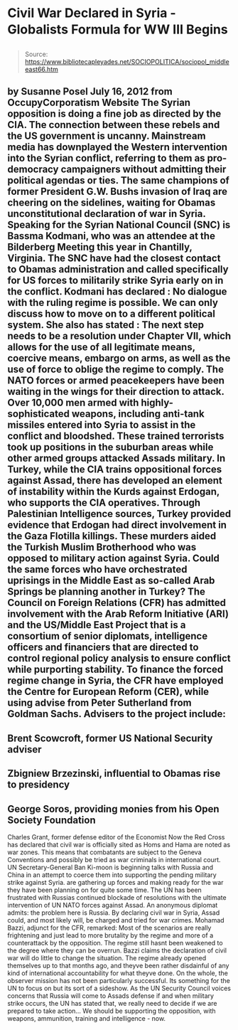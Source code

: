 # Civil War Declared in Syria - Globalists Formula for WW III Begins

> Source: https://www.bibliotecapleyades.net/SOCIOPOLITICA/sociopol_middleeast66.htm

by Susanne Posel
July 16, 2012
from
OccupyCorporatism Website
The Syrian opposition is doing a fine job as
directed by the CIA.
The connection between these rebels and the US
government is uncanny. Mainstream media has downplayed the Western
intervention into the Syrian conflict, referring to them as pro-democracy
campaigners without admitting their political agendas or ties.
The same champions of former President G.W. Bushs invasion of Iraq are
cheering on the sidelines, waiting for Obamas unconstitutional declaration
of war in Syria.
Speaking for the Syrian National Council (SNC) is Bassma Kodmani, who was an
attendee at
the Bilderberg Meeting this year in Chantilly, Virginia. The SNC
have had the closest contact to Obamas administration and called
specifically for US forces to militarily strike Syria early on in the
conflict.
Kodmani has declared :
No dialogue with the ruling regime is possible. We
can only discuss how to move on to a different political system.
She also
has stated :
The next step needs to be a resolution under Chapter VII,
which allows for the use of all legitimate means, coercive means, embargo on
arms, as well as the use of force to oblige the regime to comply.
The NATO forces or armed peacekeepers have been waiting in the wings for
their direction to attack.
Over 10,000 men armed with highly-sophisticated weapons, including
anti-tank missiles entered into Syria to assist in the conflict and
bloodshed. These trained terrorists took up positions in the suburban areas
while other armed groups attacked Assads military.
In Turkey, while the CIA trains oppositional forces against Assad, there has
developed an element of instability within the Kurds against Erdogan, who
supports the CIA operatives.
Through Palestinian Intelligence sources, Turkey provided evidence that
Erdogan had direct involvement in the Gaza Flotilla killings. These murders
aided the Turkish Muslim Brotherhood who was opposed to military action
against Syria.
Could the same forces who have orchestrated uprisings in the Middle East as
so-called Arab Springs be planning another in Turkey?
The Council on Foreign Relations (CFR) has admitted involvement with the Arab Reform Initiative (ARI) and the US/Middle East Project that is a
consortium of senior diplomats, intelligence officers and financiers that
are directed to control regional policy analysis to ensure conflict while
purporting stability.
To finance the forced regime change in Syria, the CFR have employed the
Centre for European Reform (CER), while using advise from Peter Sutherland
from Goldman Sachs.
Advisers to the project include:
-
Brent Scowcroft, former US National Security adviser
-
Zbigniew Brzezinski, influential to Obamas rise to presidency
-
George Soros, providing monies from his Open Society Foundation
-
Charles Grant, former defense editor of the Economist
Now the Red Cross has declared that civil war is officially sited as Homs
and Hama are noted as war zones.
This means that combatants are subject to
the Geneva Conventions and possibly be tried as war criminals in
international court.
UN Secretary-General Ban Ki-moon is beginning talks with Russia and China in
an attempt to coerce them into supporting the pending military strike
against Syria.
are gathering up forces and making
ready for the war they have been planning on for quite some time.
The UN has been frustrated with Russias continued blockade of resolutions
with the ultimate intervention of UN NATO forces against Assad.
An anonymous
diplomat admits:
the problem here is Russia.
By declaring civil war in Syria, Assad could, and most likely will, be
charged and tried for war crimes.
Mohamad Bazzi, adjunct for the CFR,
remarked:
Most of the scenarios are really frightening and just lead to
more brutality by the regime and more of a counterattack by the opposition.
The regime still hasnt been weakened to the degree where they can be
overrun.
Bazzi claims the declaration of civil war will do little to change the
situation.
The regime already opened themselves up to that months ago, and
theyve been rather disdainful of any kind of international accountability
for what theyve done.
On the whole, the observer mission has not been
particularly successful. Its something for the UN to focus on but its sort
of a sideshow.
As the UN Security Council voices concerns that Russia will come to Assads
defense if and when military strike occurs, the UN has stated that,
we
really need to decide if we are prepared to take action... We should be
supporting the opposition, with weapons, ammunition, training and
intelligence - now.
